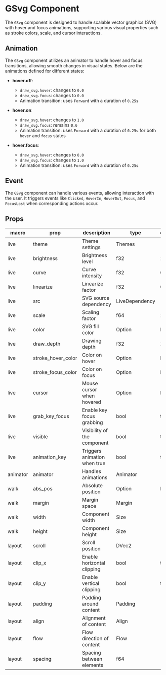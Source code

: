 # GSvg Component
The `GSvg` component is designed to handle scalable vector graphics (SVG) with hover and focus animations, supporting various visual properties such as stroke colors, scale, and cursor interactions.

## Animation
The `GSvg` component utilizes an animator to handle hover and focus transitions, allowing smooth changes in visual states. Below are the animations defined for different states:

- **hover.off**:  
  - `draw_svg.hover`: changes to `0.0`  
  - `draw_svg.focus`: changes to `0.0`  
  - Animation transition: uses `Forward` with a duration of `0.25s`

- **hover.on**:  
  - `draw_svg.hover`: changes to `1.0`  
  - `draw_svg.focus`: remains `0.0`  
  - Animation transition: uses `Forward` with a duration of `0.25s` for both `hover` and `focus` states

- **hover.focus**:  
  - `draw_svg.hover`: changes to `0.0`  
  - `draw_svg.focus`: changes to `1.0`  
  - Animation transition: uses `Forward` with a duration of `0.25s`

## Event
The `GSvg` component can handle various events, allowing interaction with the user. It triggers events like `Clicked`, `HoverIn`, `HoverOut`, `Focus`, and `FocusLost` when corresponding actions occur.

## Props
|macro  |prop                 |description                   |type            |default|
|-------|---------------------|-------------------------------|----------------|-------|
|live   |theme                |Theme settings                 |Themes          |       |
|live   |brightness           |Brightness level               |f32             |1.0    |
|live   |curve                |Curve intensity                |f32             |0.6    |
|live   |linearize            |Linearize factor               |f32             |0.5    |
|live   |src                  |SVG source dependency          |LiveDependency  |       |
|live   |scale                |Scaling factor                 |f64             |1.0    |
|live   |color                |SVG fill color                 |Option<Vec4>    |None   |
|live   |draw_depth           |Drawing depth                  |f32             |1.0    |
|live   |stroke_hover_color   |Color on hover                 |Option<Vec4>    |None   |
|live   |stroke_focus_color   |Color on focus                 |Option<Vec4>    |None   |
|live   |cursor               |Mouse cursor when hovered      |Option<MouseCursor>|None |
|live   |grab_key_focus       |Enable key focus grabbing      |bool            |true   |
|live   |visible              |Visibility of the component    |bool            |true   |
|live   |animation_key        |Triggers animation when true   |bool            |false  |
|animator|animator            |Handles animations             |Animator        |       |
|walk   |abs_pos              |Absolute position              |Option<DVec2>   |None   |
|walk   |margin               |Margin space                   |Margin          |       |
|walk   |width                |Component width                |Size            |       |
|walk   |height               |Component height               |Size            |       |
|layout |scroll               |Scroll position                |DVec2           |       |
|layout |clip_x               |Enable horizontal clipping     |bool            |true   |
|layout |clip_y               |Enable vertical clipping       |bool            |true   |
|layout |padding              |Padding around content         |Padding         |       |
|layout |align                |Alignment of content           |Align           |       |
|layout |flow                 |Flow direction of content      |Flow            |       |
|layout |spacing              |Spacing between elements       |f64             |       |
